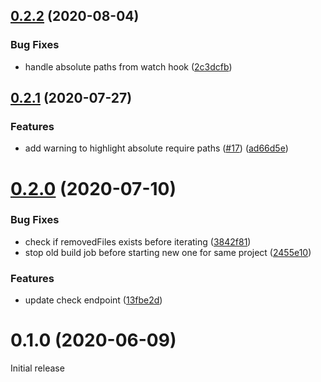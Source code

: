## [0.2.2](https://github.com/appcelerator/appcd-plugin-webpack/compare/v0.2.1...v0.2.2) (2020-08-04)


### Bug Fixes

* handle absolute paths from watch hook ([2c3dcfb](https://github.com/appcelerator/appcd-plugin-webpack/commit/2c3dcfbe900d208cca1b4698a67150b1f3a08b72))


## [0.2.1](https://github.com/appcelerator/appcd-plugin-webpack/compare/v0.2.0...v0.2.1) (2020-07-27)


### Features

* add warning to highlight absolute require paths ([#17](https://github.com/appcelerator/appcd-plugin-webpack/issues/17)) ([ad66d5e](https://github.com/appcelerator/appcd-plugin-webpack/commit/ad66d5e0fd6c975f08f6abf29adc3dd6afd7e06f))


# [0.2.0](https://github.com/appcelerator/appc-daemon-plugins/compare/v0.1.0...v0.2.0) (2020-07-10)

### Bug Fixes

* check if removedFiles exists before iterating ([3842f81](https://github.com/appcelerator/appc-daemon-plugins/commit/3842f81c6ea68d0d9eccbf260d3ed07af1d6f0d9))
* stop old build job before starting new one for same project ([2455e10](https://github.com/appcelerator/appc-daemon-plugins/commit/2455e10954c8639e558e6c0fb5f853bd891c9b50))

### Features

* update check endpoint ([13fbe2d](https://github.com/appcelerator/appc-daemon-plugins/commit/13fbe2de0db03c26c5bcbffba2e4fae12907191a))

# 0.1.0 (2020-06-09)

Initial release
